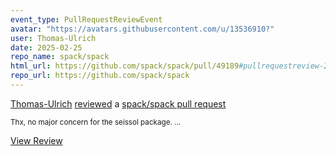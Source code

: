 ```yaml
---
event_type: PullRequestReviewEvent
avatar: "https://avatars.githubusercontent.com/u/13536910?"
user: Thomas-Ulrich
date: 2025-02-25
repo_name: spack/spack
html_url: https://github.com/spack/spack/pull/49189#pullrequestreview-2641356140
repo_url: https://github.com/spack/spack
---
```


<a href='https://github.com/Thomas-Ulrich' target='_blank'>Thomas-Ulrich</a> <a href='https://github.com/spack/spack/pull/49189#pullrequestreview-2641356140' target='_blank'>reviewed</a> a <a href='https://github.com/spack/spack/pull/49189' target='_blank'>spack/spack pull request</a>

<small>Thx, no major concern for the seissol package....</small>

<a href='https://github.com/spack/spack/pull/49189#pullrequestreview-2641356140' target='_blank'>View Review</a>